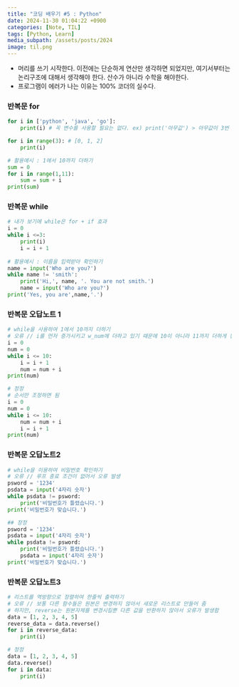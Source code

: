 ```yaml
---
title: "코딩 배우기 #5 : Python"
date: 2024-11-30 01:04:22 +0900
categories: [Note, TIL]
tags: [Python, Learn]
media_subpath: /assets/posts/2024
image: til.png
---
```


- 머리를 쓰기 시작한다. 이전에는 단순하게 연산만 생각하면 되었지만, 여기서부터는 논리구조에 대해서 생각해야 한다. 산수가 아니라 수학을 해야한다.
- 프로그램이 에러가 나는 이유는 100% 코더의 실수다.


### 반복문 for
```python
for i in ['python', 'java', 'go']:
	print(i) # 꼭 변수를 사용할 필요는 없다. ex) print('아무값') > 아무값이 3번 출력됨

for i in range(3): # [0, 1, 2]
	print(i)

# 활용예시 : 1에서 10까지 더하기
sum = 0
for i in range(1,11):
	sum = sum + i
print(sum)
```

### 반복문 while
```python
# 내가 보기에 while은 for + if 효과
i = 0
while i <=3:
	print(i)
	i = i + 1
	
# 활용예시 : 이름을 입력받아 확인하기
name = input('Who are you?')
while name != 'smith':
    print('Hi,', name, '. You are not smith.')
    name = input('Who are you?')
print('Yes, you are',name,'.')

```

### 반복문 오답노트 1
```python
# while을 사용하여 1에서 10까지 더하기
# 오류 // i를 먼저 증가시키고 w_num에 더하고 있기 때문에 10이 아니라 11까지 더하게 됨
i = 0
num = 0
while i <= 10:
    i = i + 1
    num = num + i
print(num)

# 정정
# 순서만 조정하면 됨
i = 0
num = 0
while i <= 10:
    num = num + i
    i = i + 1
print(num)
```

### 반복문 오답노트2
```python
# while을 이용하여 비밀번호 확인하기
# 오류 // 루프 종료 조건이 없어서 오류 발생
psword = '1234'
psdata = input('4자리 숫자')
while psdata != psword:
    print('비밀번호가 틀렸습니다.')
print('비밀번호가 맞습니다.')

## 정정
psword = '1234'
psdata = input('4자리 숫자')
while psdata != psword:
    print('비밀번호가 틀렸습니다.')
    psdata = input('4자리 숫자')
print('비밀번호가 맞습니다.')
```

### 반복문 오답노트3
```python
# 리스트를 역방향으로 정렬하여 한줄씩 출력하기
# 오류 // 보통 다른 함수들은 원본은 변경하지 않아서 새로운 리스트로 만들어 줌
# 하지만, reverse는 원본자체를 변경시킬뿐 다른 값을 반환하지 않아서 오류가 발생함
data = [1, 2, 3, 4, 5]
reverse_data = data.reverse()
for i in reverse_data:
    print(i)

# 정정
data = [1, 2, 3, 4, 5]
data.reverse()
for i in data:
    print(i) 
```


